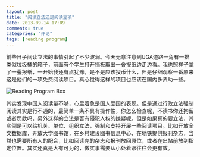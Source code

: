 ```yaml
---
layout: post
title: "阅读立法还是阅读立项"
date: 2013-09-14 17:09
comments: true
categories: "评论"
tags: [reading program]
---
```

前些日子阅读立法的事情引起了不少波澜。今天无意注意到UGA道路一角有一排类似垃圾桶的箱子，前面有个学生打开挡板取出一叠报纸边走边看。我也照样子拿了一叠报纸，一开始我还有点犹豫，是不是应该投币什么，但是仔细观察一番原来这是他们的一项免费阅读项目。真心觉得这样的项目也应该在国内多资助一些。  

![Reading Program Box](https://raw.github.com/lukezhg/Freyja/master/reading-program.jpg)  

其实发现中国人阅读量不够，心里着急是国人爱国的表现。但是通过行政立法强制阅读其实是行不通的，最简单一条不具有操作性，你怎么检查呢，不读书你还拘留或者罚款吗，另外这样的立法是否有侵犯人权的嫌疑呢。但是如果真的要立法，其实倒是可以给机关、单位、组织立法，强制和支持开展一些阅读项目。比如开放全文数据库，开放大学图书馆，在乡村建设图书信息中心，在地铁提供报刊杂志，当然也需要所有人的配合，比如阅读完的杂志和报刊放回原位，或者在出站前放到指定位置。其实还真是大有可为的，做实事需要从小处着眼往往会更有效。  
